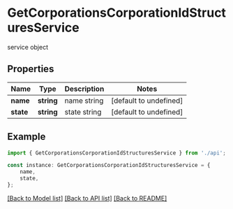 # GetCorporationsCorporationIdStructuresService

service object

## Properties

Name | Type | Description | Notes
------------ | ------------- | ------------- | -------------
**name** | **string** | name string | [default to undefined]
**state** | **string** | state string | [default to undefined]

## Example

```typescript
import { GetCorporationsCorporationIdStructuresService } from './api';

const instance: GetCorporationsCorporationIdStructuresService = {
    name,
    state,
};
```

[[Back to Model list]](../README.md#documentation-for-models) [[Back to API list]](../README.md#documentation-for-api-endpoints) [[Back to README]](../README.md)
